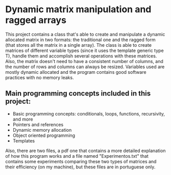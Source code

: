# Dynamic matrix manipulation and ragged arrays
This project contains a class that's able to create and manipulate a dynamic allocated matrix in two formats: the traditional one and the ragged form (that stores all the matrix in a single array). The class is able to create matrices of different variable types (since it uses the template generic type T), handle them and accomplish several operations with these matrices. Also, the matrix doesn't need to have a consistent number of columns, and the number of rows and columns can always be resized. Variables used are mostly dynamic allocated and the program contains good software practices with no memory leaks.

## Main programming concepts included in this project:
- Basic programming concepts: conditionals, loops, functions, recursivity, and more
- Pointers and references
- Dynamic memory allocation
- Object oriented programming
- Templates

Also, there are two files, a pdf one that contains a more detailed explanation of how this program works and a file named "Experimentos.txt" that contains some experiments comparing these two types of matrices and their efficiency (on my machine), but these files are in portuguese only.




